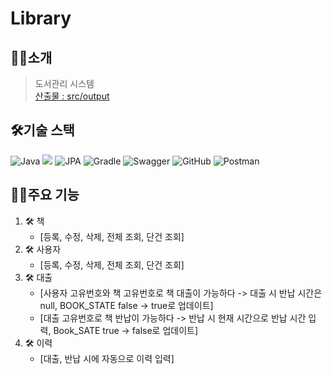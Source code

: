 # Library

## 🙋‍♀️소개
>도서관리 시스템<br>
> [산출물 : src/output](https://github.com/GoonManDoo/library/tree/master/src/output)

## 🛠기술 스택
![Java](https://img.shields.io/badge/java-%23ED8B00.svg?style=for-the-badge&logo=openjdk&logoColor=white)
<img src="https://img.shields.io/badge/springboot-6DB33F?style=for-the-badge&logo=springboot&logoColor=white">
![JPA](https://img.shields.io/badge/-JPA-%2397CA00?style=for-the-badge&logo=java&logoColor=white)
![Gradle](https://img.shields.io/badge/Gradle-02303A.svg?style=for-the-badge&logo=Gradle&logoColor=white)
![Swagger](https://img.shields.io/badge/-Swagger-%23Clojure?style=for-the-badge&logo=swagger&logoColor=white)
![GitHub](https://img.shields.io/badge/github-%23121011.svg?style=for-the-badge&logo=github&logoColor=white)
![Postman](https://img.shields.io/badge/Postman-FF6C37?style=for-the-badge&logo=postman&logoColor=white)

## 🙋‍♀️주요 기능
1. 🛠 책
    - [등록, 수정, 삭제, 전체 조회, 단건 조회]
2. 🛠 사용자
    - [등록, 수정, 삭제, 전체 조회, 단건 조회]
3. 🛠 대출
    - [사용자 고유번호와 책 고유번호로 책 대출이 가능하다 -> 대출 시 반납 시간은 null, BOOK_STATE false -> true로 업데이트]
    - [대출 고유번호로 책 반납이 가능하다 -> 반납 시 현재 시간으로 반납 시간 입력, Book_SATE true -> false로 업데이트]
4. 🛠 이력
    - [대출, 반납 시에 자동으로 이력 입력]
